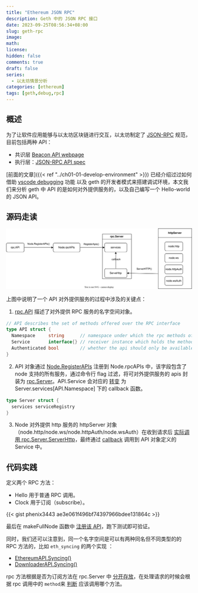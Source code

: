 ```yaml
---
title: "Ethereum JSON RPC"
description: Geth 中的 JSON RPC 接口
date: 2023-09-25T08:56:34+08:00
slug: geth-rpc
image:
math:
license:
hidden: false
comments: true
draft: false
series:
  - 以太坊情景分析
categories: [ethereum]
tags: [geth,debug,rpc]
---
```


## 概述

为了让软件应用能够与以太坊区块链进行交互，以太坊制定了 [JSON-RPC](https://www.jsonrpc.org/specification) 规范，目前包括两种 API：

- 共识层 [Beacon API webpage](https://ethereum.github.io/beacon-APIs/#/)
- 执行层：[JSON-RPC API spec](https://github.com/ethereum/execution-apis)

[前面的文章]({{< ref "../ch01-01-develop-environment" >}}) 已经介绍过过如何借助 [vscode debugging](https://code.visualstudio.com/docs/editor/debugging) 功能 以及 geth 的开发者模式来搭建调试环境，本文我们来分析 geth 中 API 的是如何对外提供服务的，以及自己编写一个 Hello-world 的 JSON API。

## 源码走读

![geth rpc](images/rpc.drawio.svg)

上图中说明了一个 API 对外提供服务的过程中涉及的关键点：

1. [rpc.API](https://github.com/phenix3443/go-ethereum/blob/252d06ee5b2d88f9b8f3f540ed53749303cb6198/rpc/types.go#L32) 描述了对外提供 RPC 服务的名字空间对象。

```go
// API describes the set of methods offered over the RPC interface
type API struct {
  Namespace     string      // namespace under which the rpc methods of Service are exposed
  Service       interface{} // receiver instance which holds the methods
  Authenticated bool        // whether the api should only be available behind authentication.
}
```

2. API 对象通过 [Node.RegisterAPIs](https://github.com/phenix3443/go-ethereum/blob/252d06ee5b2d88f9b8f3f540ed53749303cb6198/node/node.go#L584) 注册到 Node.rpcAPIs 中，该字段包含了 node 支持的所有服务，通过命令行 flag 过滤，将可对外提供服务的 apis 封装为 [rpc.Server](https://github.com/phenix3443/go-ethereum/blob/252d06ee5b2d88f9b8f3f540ed53749303cb6198/rpc/server.go#L45)。API.Service 会对应的 [转变](https://github.com/phenix3443/go-ethereum/blob/252d06ee5b2d88f9b8f3f540ed53749303cb6198/rpc/service.go#L65) 为 Server.services[API.Namespace] 下的 callback 函数。

```go
type Server struct {
  services serviceRegistry
}
```

3. Node 对外提供 http 服务的 httpServer 对象（node.http/node.ws/node.httpAuth/node.wsAuth）在收到请求后 [实际调用 rpc.Server.ServerHttp](https://github.com/phenix3443/go-ethereum/blob/252d06ee5b2d88f9b8f3f540ed53749303cb6198/node/rpcstack.go#L221)，最终通过 [callback](https://github.com/phenix3443/go-ethereum/blob/252d06ee5b2d88f9b8f3f540ed53749303cb6198/rpc/handler.go#L501) 调用到 API 对象定义的 Service 中。

## 代码实践

定义两个 RPC 方法：

- Hello 用于普通 RPC 调用。
- Clock 用于订阅（subscribe）。

{{< gist phenix3443 ae3e061f496bf74397966bdee131864c >}}

最后在 makeFullNode 函数中 [注册该 API](https://github.com/phenix3443/go-ethereum/blob/4ed9da449986448d0559233924c7fa53a9c735a9/cmd/geth/config.go#L229)，跑下测试即可验证。

同时，我们还可以注意到，同一个名字空间是可以有两种同名但不同类型的的 RPC 方法的，比如 `eth_syncing` 的两个实现 ：

- [EthereumAPI.Syncing()](https://github.com/phenix3443/go-ethereum/blob/4ed9da449986448d0559233924c7fa53a9c735a9/internal/ethapi/api.go#L126)
- [DownloaderAPI.Syncing()](https://github.com/phenix3443/go-ethereum/blob/4ed9da449986448d0559233924c7fa53a9c735a9/eth/downloader/api.go#L93)

rpc 方法根据是否为订阅方法在 rpc.Server 中 [分开存放](https://github.com/phenix3443/go-ethereum/blob/4ed9da449986448d0559233924c7fa53a9c735a9/rpc/service.go#L84-L90)，在处理请求的时候会根据 rpc 调用中的 `method`来 [判断](https://github.com/phenix3443/go-ethereum/blob/4ed9da449986448d0559233924c7fa53a9c735a9/rpc/handler.go#L498-L502) 应该调用哪个方法。
